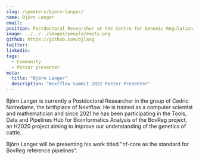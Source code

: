 ```yaml
---
slug: /speakers/bjorn-langer/
name: Björn Langer
email: 
position: Postdoctoral Researcher at the Centre for Genomic Regulation
image: ../../../images/people/empty.png
github: https://github.com/bjlang
twitter: 
linkedin: 
tags:
  - Community
  - Poster presenter
meta:
  title: "Björn Langer"
  description: "Nextflow Summit 2022 Poster Presenter"
---
```

Björn Langer is currently a Postdoctoral Researcher in the group of Cedric Notredame, the birthplace of Nextflow. He is trained as a computer scientist and mathematician and since 2021 he has been participating in the Tools, Data and Pipelines Hub for Bioinformatics Analysis of the BovReg project, an H2020 project aiming to improve our understanding of the genetics of cattle.

Björn Langer will be presenting his work titled "nf-core as the standard for BovReg reference pipelines".